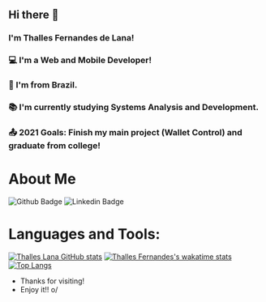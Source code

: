 ## Hi there 👋

### I'm Thalles Fernandes de Lana!
### 💻 I'm a Web and Mobile Developer!
### 🏡 I'm from Brazil.
### 📚 I'm currently studying Systems Analysis and Development.
### 📤 2021 Goals: Finish my main project (Wallet Control) and graduate from college!

# About Me

![Github Badge](https://img.shields.io/badge/-Github-000?style=flat-square&logo=Github&logoColor=white&link=https://github.com/ThallesLana)
![Linkedin Badge](https://img.shields.io/badge/-LinkedIn-blue?style=flat-square&logo=Linkedin&logoColor=white&link=https://www.linkedin.com/in/thalles-lana/)

# Languages and Tools:
[![Thalles Lana GitHub stats](https://github-readme-stats.vercel.app/api?username=ThallesLana&show_icons=true&theme=synthwave)](https://github.com/anuraghazra/github-readme-stats)
[![Thalles Fernandes's wakatime stats](https://github-readme-stats.vercel.app/api/wakatime?username=ThallesLana)](https://github.com/anuraghazra/github-readme-stats)
[![Top Langs](https://github-readme-stats.vercel.app/api/top-langs/?username=ThallesLana&layout=compact)](https://github.com/anuraghazra/github-readme-stats)
- Thanks for visiting!
- Enjoy it!! o/
<!--
**ThallesLana/ThallesLana** is a ✨ _special_ ✨ repository because its `README.md` (this file) appears on your GitHub profile.

Here are some ideas to get you started:

- 🔭 I’m currently working on ...
- 🌱 I’m currently learning ...
- 👯 I’m looking to collaborate on ...
- 🤔 I’m looking for help with ...
- 💬 Ask me about ...
- 📫 How to reach me: ...
- 😄 Pronouns: ...
- ⚡ Fun fact: ...
-->
